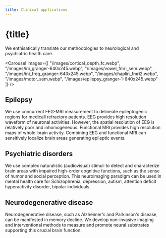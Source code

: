 ```yaml
---
title: Clinical applications
---
```


<script lang="ts">
    import Carousel from "$lib/components/Carousel.svelte";
</script>

# {title}

We enthisatically translate our methodologies to neurological and psychiatric health care. 

<Carousel images={[
    "/images/cortical_depth_fc.webp",
    "/images/ini_granger-640x245.webp",
    "/images/vowel_fmri_sem.webp",
    "/images/ini_freq_granger-640x245.webp",
    "/images/chaplin_fmri2.webp",
    "/images/motor_sem.webp",
    "/images/epilepsy_granger-1-640x245.webp"
]} />

## Epilepsy
We use concurrent EEG-MRI measurement to delineate epileptogenic regions for medicall refractory patients. EEG provides high resolution waveform of neuronal activities. However, the spatial resolution of EEG  is relatively poor and inhomogeneous. Functional MRI provides high resolution maps of whole-brain activity. Combining EEG and functional MRI can sensitively localize brain areas generating epileptic events.  

## Psychiatric disorders
We use complex naturalistic (audiovisual) stimuli to detect and characterize brain areas with impaired high-order cognitive functions, such as the sense of humor and social perception. This neuroimaging paradigm can be used in mental health care for Schizophrenia, depression, autism, attention deficit hyperactivity disorder, bipolar individuals.

## Neurodegenerative disease
Neurodegenerative disease, such as Alzheimer's and Parkinson's disease, can be manifested in memory decline. We develop non-invasive imaging and interventional methods to measure and  promote neural substrates supporting this crucial brain function.
 
